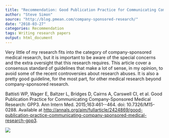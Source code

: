 ```yaml
---
title: "Recommendation: Good Publication Practice for Communicating Company-Sponsored Medical Research: GPP3"
author: "Steve Simon"
source: "http://blog.pmean.com/company-sponsored-research/"
date: "2018-03-27"
categories: Recommendation
tags: Writing research papers
output: html_document
---
```


Very little of my research fits into the category of company-sponsored
medical research, but it is important to be aware of the special
concerns and the extra oversight that this research requires. This
article cover a consensus standard of guidelines that make a lot of
sense, in my opinion, to avoid some of the recent controversies about
research abuses. It is also a pretty good guideline, for the most part,
for other medical research beyond company-sponsored
research.

<!---More--->

Battisti WP, Wager E, Baltzer L, Bridges D, Cairns A, Carswell CI, et
al. Good Publication Practice for Communicating Company-Sponsored
Medical Research: GPP3. Ann Intern Med. 2015;163:461--464. doi:
10.7326/M15-0288. Available at
<http://annals.org/aim/fullarticle/2424869/good-publication-practice-communicating-company-sponsored-medical-research-gpp3>.

![](http://www.pmean.com/images/images/18/company-sponsored-research01.png)




